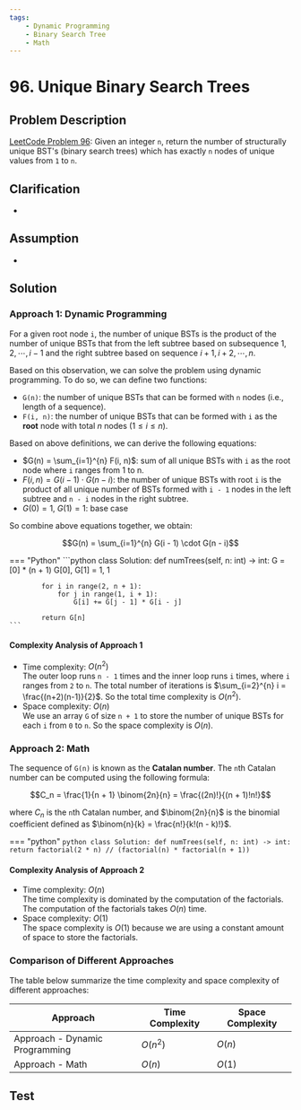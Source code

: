 ```yaml
---
tags:
    - Dynamic Programming
    - Binary Search Tree
    - Math
---
```


# 96. Unique Binary Search Trees

## Problem Description

[LeetCode Problem 96](https://leetcode.com/problems/unique-binary-search-trees/): Given
an integer `n`, return the number of structurally unique BST's (binary search trees)
which has exactly `n` nodes of unique values from `1` to `n`.

## Clarification

-

## Assumption

-

## Solution

### Approach 1: Dynamic Programming

For a given root node `i`, the number of unique BSTs is the product of the
number of unique BSTs that from the left subtree based on subsequence
$1, 2, \cdots, i - 1$ and the right subtree based on sequence $i + 1, i + 2, \cdots, n$.

Based on this observation, we can solve the problem using dynamic programming. To do so,
we can define two functions:

- `G(n)`: the number of unique BSTs that can be formed with `n` nodes (i.e., length of
a sequence).
- `F(i, n)`: the number of unique BSTs that can be formed with `i` as the **root** node
with total $n$ nodes ($1 \leq i \leq n$).

Based on above definitions, we can derive the following equations:

- $G(n) = \sum_{i=1}^{n} F(i, n)$: sum of all unique BSTs with `i` as the root node
where `i` ranges from 1 to n.
- $F(i, n) = G(i - 1) \cdot G(n - i)$: the number of unique BSTs with root `i` is the
product of all unique number of BSTs formed with `i - 1` nodes in the left subtree and
`n - i` nodes in the right subtree.
- $G(0) = 1$, $G(1) = 1$: base case

So combine above equations together, we obtain:

$$G(n) = \sum_{i=1}^{n} G(i - 1) \cdot G(n - i)$$

=== "Python"
    ```python
    class Solution:
        def numTrees(self, n: int) -> int:
            G = [0] * (n + 1)
            G[0], G[1] = 1, 1

            for i in range(2, n + 1):
                for j in range(1, i + 1):
                    G[i] += G[j - 1] * G[i - j]

            return G[n]
    ```

#### Complexity Analysis of Approach 1

- Time complexity: $O(n^2)$  
  The outer loop runs `n - 1` times and the inner loop runs `i` times, where `i` ranges from
  `2` to `n`. The total number of iterations is $\sum_{i=2}^{n} i = \frac{(n+2)(n-1)}{2}$.
  So the total time complexity is $O(n^2)$.
- Space complexity: $O(n)$  
  We use an array `G` of size `n + 1` to store the number of unique BSTs for each `i`
  from `0` to `n`. So the space complexity is $O(n)$.

### Approach 2: Math

The sequence of `G(n)` is known as the **Catalan number**. The `n`th Catalan number can be
computed using the following formula:

$$C_n = \frac{1}{n + 1} \binom{2n}{n} = \frac{(2n)!}{(n + 1)!n!}$$

where $C_n$ is the `n`th Catalan number, and $\binom{2n}{n}$ is the binomial coefficient
defined as $\binom{n}{k} = \frac{n!}{k!(n - k)!}$.

=== "python"
    ```python
    class Solution:
        def numTrees(self, n: int) -> int:
            return factorial(2 * n) // (factorial(n) * factorial(n + 1))
    ```

#### Complexity Analysis of Approach 2

- Time complexity: $O(n)$  
  The time complexity is dominated by the computation of the factorials. The
  computation of the factorials takes $O(n)$ time.
- Space complexity: $O(1)$  
  The space complexity is $O(1)$ because we are using a constant amount of space to
  store the factorials.

### Comparison of Different Approaches

The table below summarize the time complexity and space complexity of different
approaches:

Approach                       | Time Complexity | Space Complexity
-------------------------------|-----------------|-----------------
Approach - Dynamic Programming | $O(n^2)$        | $O(n)$
Approach - Math                | $O(n)$          | $O(1)$

## Test
